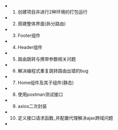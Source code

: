 - 1. 创建项目并进行2种环境的打包运行
- 2. 搭建整体界面(拆分路由)
- 3. Footer组件
- 4. Header组件
- 5. 路由跳转与携带参数相关问题
- 6. 解决编程式重复跳转路由出错的bug
- 7. Home组件及其子组件(静态)
- 8. 使用postman测试接口
- 9. axios二次封装
- 10. 定义接口请求函数_并配置代理解决ajax跨域问题
- 